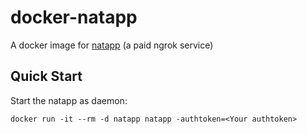 # docker-natapp

A docker image for [natapp](http://www.natapp.cn/) (a paid ngrok service)

## Quick Start

Start the natapp as daemon:

    docker run -it --rm -d natapp natapp -authtoken=<Your authtoken>
